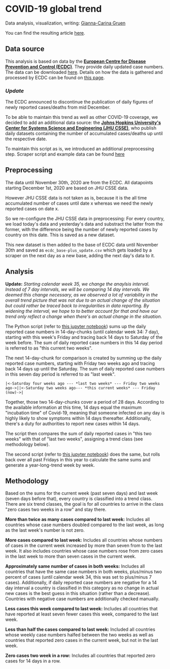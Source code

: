 # COVID-19 global trend

Data analysis, visualization, writing: [Gianna-Carina Gruen](https://twitter.com/giannagruen)

You can find the resulting article [here](https://www.dw.com/en/coronavirus-trend-the-pandemic-is-far-from-over/a-53954594).

## Data source

This analysis is based on data by the [**European Centre for Disease Prevention and Control (ECDC)**](https://www.ecdc.europa.eu/en). They provide daily updated case numbers. The data can be downloaded [here](https://www.ecdc.europa.eu/en/publications-data/download-todays-data-geographic-distribution-covid-19-cases-worldwide). Details on how the data is gathered and processed by ECDC can be found on [this page](https://www.ecdc.europa.eu/en/covid-19/data-collection).

### *Update*

The ECDC announced to discontinue the publication of daily figures of newly reported cases/deaths from mid December.

To be able to maintain this trend as well as other COVID-19 coverage, we decided to add an additional data source: the [**Johns Hopkins University's Center for Systems Science and Engineering (JHU CSSE)**](https://github.com/CSSEGISandData/COVID-19/tree/master/csse_covid_19_data#daily-reports-csse_covid_19_daily_reports), who publish daily datasets containing the number of accumulated cases/deaths up until the respective date.

To maintain this script as is, we introduced an additional preprocessing step. Scraper script and example data can be found [here](/preprocessing/)

## Preprocessing

The data until November 30th, 2020 are from the ECDC. All datapoints starting December 1st, 2020 are based on JHU CSSE data.

However JHU CSSE data is not taken as is, because it is the all time accumulated number of cases until date x whereas we need the newly reported cases on date x.

So we re-configure the JHU CSSE data in preprocessing: For every country, we load today's data and yesterday's data and substract the latter from the former, with the difference being the number of newly reported cases by country on this date. This is saved as a new dataset.

This new dataset is then added to the base of ECDC data until November 30th and saved as `ecdc_base-plus_update.csv` which gets loaded by a scraper on the next day as a new base, adding the next day's data to it.


## Analysis

**Update:** *Starting calendar week 35, we change the anaylsis interval. Instead of 7 day intervals, we will be comparing 14 day intervals. We deemed this change necessary, as we observed a lot of variability in the overall trend picture that was not due to an actual change of the situation but could rather be traced back to irregularities in data reporting. By widening the interval, we hope to to better account for that and have our trend only reflect a change when there's an actual change in the situation.*


The Python script (refer to [this jupyter notebook](Trend-Corona-this-week-from-cw35.ipynb)) sums up the daily reported case numbers in 14-day-chunks (until calendar week 34: 7 day), starting with this week's Friday and tracing back 14 days to Saturday of the week before. The sum of daily reported case numbers in this 14 day period is referred to as "this current two weeks".

The next 14-day-chunk for comparison is created by summing up the daily reported case numbers, starting with Friday two weeks ago and tracing back 14 days up until the Saturday. The sum of daily reported case numbers in this seven day period is referred to as "last week".

`|<-Saturday four weeks ago --- *last two weeks* --- Friday two weeks ago->||<-Saturday two weeks ago--- *this current weeks* --- Friday (now)->|`

Together, those two 14-day-chunks cover a period of 28 days. According to the available information at this time, 14 days equal the maximum "incubation time" of Covid-19, meaning that someone infected on any day is highly likely to show symptoms within 14 days thereafter. Additionally, there's a duty for authorities to report new cases within 14 days.

The script then compares the sum of daily reported cases in "this two weeks" with that of "last two weeks", assigning a trend class (see methodology below).

The second script (refer to [this jupyter notebook](Trend-Corona-year-trend-from-cw35.ipynb)) does the same, but rolls back over all past Fridays in this year to calculate the same sums and generate a year-long-trend week by week.


## Methodology

Based on the sums for the current week (past seven days) and last week (seven days before that), every country is classified into a trend class. There are six trend classes, the goal is for all countries to arrive in the class "zero cases two weeks in a row" and stay there.

**More than twice as many cases compared to last week:**
Includes all countries whose case numbers doubled compared to the last week, as long as the last week's number is not zero.

**More cases compared to last week:**
Includes all countries whose numbers of cases in the current week increased by more than seven from to the last week. It also includes countries whose case numbers rose from zero cases in the last week to more than seven cases in the current week.

**Approximately same number of cases in both weeks:**
Includes all countries that have the same case numbers in both weeks, plus/minus two percent of cases (until calendar week 34, this was set to plus/minus 7 cases). Additionally, if daily reported case numbers are negative for a 14 day interval a country is classified in this category as no change in actual new cases is the best guess in this situation (rather than a decrease). Countries with negative case numbers are additionally checked manually.

**Less cases this week compared to last week:**
Includes all countries that have reported at least seven fewer cases this week, compared to the last week.

**Less than half the cases compared to last week:**
Included all countries whose weekly case numbers halfed between the two weeks as well as countries that reported zero cases in the current week, but not in the last week.

**Zero cases two week in a row:**
Includes all countries that reported zero cases for 14 days in a row.